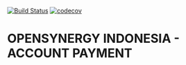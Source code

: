 [![Build Status](https://travis-ci.org/open-synergy/opnsynid-account-payment.svg?branch=9.0)](https://travis-ci.org/open-synergy/opnsynid-account-payment)
[![codecov](https://codecov.io/gh/open-synergy/opnsynid-account-payment/branch/9.0/graph/badge.svg)](https://codecov.io/gh/open-synergy/opnsynid-account-payment)

# OPENSYNERGY INDONESIA - ACCOUNT PAYMENT
